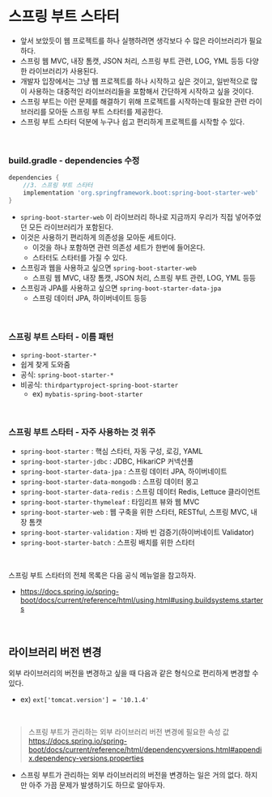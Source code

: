 # 스프링 부트 스타터
* 앞서 보았듯이 웹 프로젝트를 하나 실행하려면 생각보다 수 많은 라이브러리가 필요하다.
* 스프링 웹 MVC, 내장 톰캣, JSON 처리, 스프링 부트 관련, LOG, YML 등등 다양한 라이브러리가 사용된다.
* 개발자 입장에서는 그냥 웹 프로젝트를 하나 시작하고 싶은 것이고, 일반적으로 많이 사용하는 대중적인 라이브러리들을 포함해서 간단하게 시작하고 싶을 것이다.
* 스프링 부트는 이런 문제를 해결하기 위해 프로젝트를 시작하는데 필요한 관련 라이브러리를 모아둔 스프링 부트 스타터를 제공한다.
* 스프링 부트 스타터 덕분에 누구나 쉽고 편리하게 프로젝트를 시작할 수 있다.

<br>

### build.gradle - dependencies 수정
```groovy
dependencies {
    //3. 스프링 부트 스타터
    implementation 'org.springframework.boot:spring-boot-starter-web'
}
```
* ```spring-boot-starter-web``` 이 라이브러리 하나로 지금까지 우리가 직접 넣어주었던 모든 라이브러리가 포함된다.
* 이것은 사용하기 편리하게 의존성을 모아둔 세트이다.
  * 이것을 하나 포함하면 관련 의존성 세트가 한번에 들어온다.
  * 스타터도 스타터를 가질 수 있다.
* 스프링과 웹을 사용하고 싶으면 ```spring-boot-starter-web```
  * 스프링 웹 MVC, 내장 톰캣, JSON 처리, 스프링 부트 관련, LOG, YML 등등
* 스프링과 JPA를 사용하고 싶으면 ```spring-boot-starter-data-jpa```
  * 스프링 데이터 JPA, 하이버네이트 등등

<br>

### 스프링 부트 스타터 - 이름 패턴
* ```spring-boot-starter-*```
* 쉽게 찾게 도와줌
* 공식: ```spring-boot-starter-*```
* 비공식: ```thirdpartyproject-spring-boot-starter```
  * ex) ```mybatis-spring-boot-starter```

<br>

### 스프링 부트 스타터 - 자주 사용하는 것 위주
* ```spring-boot-starter``` : 핵심 스타터, 자동 구성, 로깅, YAML
* ```spring-boot-starter-jdbc``` : JDBC, HikariCP 커넥션풀
* ```spring-boot-starter-data-jpa``` : 스프링 데이터 JPA, 하이버네이트
* ```spring-boot-starter-data-mongodb``` : 스프링 데이터 몽고
* ```spring-boot-starter-data-redis``` : 스프링 데이터 Redis, Lettuce 클라이언트
* ```spring-boot-starter-thymeleaf``` : 타임리프 뷰와 웹 MVC
* ```spring-boot-starter-web``` : 웹 구축을 위한 스타터, RESTful, 스프링 MVC, 내장 톰캣
* ```spring-boot-starter-validation``` : 자바 빈 검증기(하이버네이트 Validator)
* ```spring-boot-starter-batch``` : 스프링 배치를 위한 스타터

<br>

스프링 부트 스타터의 전체 목록은 다음 공식 메뉴얼을 참고하자.

* https://docs.spring.io/spring-boot/docs/current/reference/html/using.html#using.buildsystems.starters

<br>

## 라이브러리 버전 변경
외부 라이브러리의 버전을 변경하고 싶을 때 다음과 같은 형식으로 편리하게 변경할 수 있다.<br>
* ex) ```ext['tomcat.version'] = '10.1.4'```

<br>

> 스프링 부트가 관리하는 외부 라이브러리 버전 변경에 필요한 속성 값<br>
> https://docs.spring.io/spring-boot/docs/current/reference/html/dependencyversions.html#appendix.dependency-versions.properties

* 스프링 부트가 관리하는 외부 라이브러리의 버전을 변경하는 일은 거의 없다. 하지만 아주 가끔 문제가 발생하기도 하므로 알아두자.